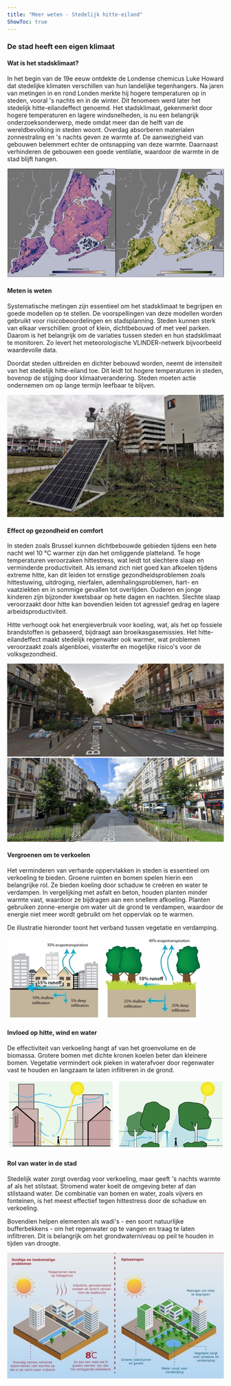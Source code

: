 ```yaml
---
title: "Meer weten - Stedelijk hitte-eiland"
ShowToc: true
---
```


### De stad heeft een eigen klimaat

#### Wat is het stadsklimaat?

In het begin van de 19e eeuw ontdekte de Londense chemicus Luke Howard dat stedelijke klimaten verschillen van hun landelijke tegenhangers. Na jaren van metingen in en rond Londen merkte hij hogere temperaturen op in steden, vooral 's nachts en in de winter. Dit fenomeen werd later het stedelijk hitte-eilandeffect genoemd. Het stadsklimaat, gekenmerkt door hogere temperaturen en lagere windsnelheden, is nu een belangrijk onderzoeksonderwerp, mede omdat meer dan de helft van de wereldbevolking in steden woont. Overdag absorberen materialen zonnestraling en 's nachts geven ze warmte af. De aanwezigheid van gebouwen belemmert echter de ontsnapping van deze warmte. Daarnaast verhinderen de gebouwen een goede ventilatie, waardoor de warmte in de stad blijft hangen.

![In de linker figuur ziet u de temperatuur en in de rechter figuur de vegetatiekaart van New York. Op plaatsen met weinig vegetatie is de temperatuur gemiddeld hoger. Bron: NASA via Wikimedia Commons](/assets/images/about/new_york_UHI.png)

#### Meten is weten

Systematische metingen zijn essentieel om het stadsklimaat te begrijpen en goede modellen op te stellen. De voorspellingen van deze modellen worden gebruikt voor risicobeoordelingen en stadsplanning. Steden kunnen sterk van elkaar verschillen: groot of klein, dichtbebouwd of met veel parken. Daarom is het belangrijk om de variaties tussen steden en hun stadsklimaat te monitoren. Zo levert het meteorologische VLINDER-netwerk bijvoorbeeld waardevolle data.

Doordat steden uitbreiden en dichter bebouwd worden, neemt de intensiteit van het stedelijk hitte-eiland toe. Dit leidt tot hogere temperaturen in steden, bovenop de stijging door klimaatverandering. Steden moeten actie ondernemen om op lange termijn leefbaar te blijven.

![Het VLINDER-weerstation op de VUB, in Etterbeek](/assets/images/about/vlinder-vub.png)

#### Effect op gezondheid en comfort

In steden zoals Brussel kunnen dichtbebouwde gebieden tijdens een hete nacht wel 10 °C warmer zijn dan het omliggende platteland. Te hoge temperaturen veroorzaken hittestress, wat leidt tot slechtere slaap en verminderde productiviteit. Als iemand zich niet goed kan afkoelen tijdens extreme hitte, kan dit leiden tot ernstige gezondheidsproblemen zoals hittestuwing, uitdroging, nierfalen, ademhalingsproblemen, hart- en vaatziekten en in sommige gevallen tot overlijden. Ouderen en jonge kinderen zijn bijzonder kwetsbaar op hete dagen en nachten. Slechte slaap veroorzaakt door hitte kan bovendien leiden tot agressief gedrag en lagere arbeidsproductiviteit.

Hitte verhoogt ook het energieverbruik voor koeling, wat, als het op fossiele brandstoffen is gebaseerd, bijdraagt aan broeikasgasemissies. Het hitte-eilandeffect maakt stedelijk regenwater ook warmer, wat problemen veroorzaakt zoals algenbloei, vissterfte en mogelijke risico's voor de volksgezondheid.

![De Anspachlaan, vroeger. Bron: Google Streetview](/assets/images/about/anspach_vroeger.png)  
![De Anspachlaan, nu. Bron: Google Streetview](/assets/images/about/anspach_nu.png)

#### Vergroenen om te verkoelen

Het verminderen van verharde oppervlakken in steden is essentieel om verkoeling te bieden. Groene ruimten en bomen spelen hierin een belangrijke rol. Ze bieden koeling door schaduw te creëren en water te verdampen. In vergelijking met asfalt en beton, houden planten minder warmte vast, waardoor ze bijdragen aan een snellere afkoeling. Planten gebruiken zonne-energie om water uit de grond te verdampen, waardoor de energie niet meer wordt gebruikt om het oppervlak op te warmen.

De illustratie hieronder toont het verband tussen vegetatie en verdamping.

![De watercyclus in de stad en daarbuiten. Bron: USEPA, 2008.](/assets/images/about/urban_rural_hydrology.jpg)

#### Invloed op hitte, wind en water

De effectiviteit van verkoeling hangt af van het groenvolume en de biomassa. Grotere bomen met dichte kronen koelen beter dan kleinere bomen. Vegetatie vermindert ook pieken in waterafvoer door regenwater vast te houden en langzaam te laten infiltreren in de grond.

![Stedelijke en plattelandsomgeving](/assets/images/about/urban_rural.png)

#### Rol van water in de stad

Stedelijk water zorgt overdag voor verkoeling, maar geeft 's nachts warmte af als het stilstaat. Stromend water koelt de omgeving beter af dan stilstaand water. De combinatie van bomen en water, zoals vijvers en fonteinen, is het meest effectief tegen hittestress door de schaduw en verkoeling.

Bovendien helpen elementen als wadi's - een soort natuurlijke bufferbekkens - om het regenwater op te vangen en traag te laten infiltreren. Dit is belangrijk om het grondwaterniveau op peil te houden in tijden van droogte.

![Oplossingen voor het stedelijk hitte-eilandeffect. Bron: Wageningen University & Research](/assets/images/about/klimaatadaptatie.jpg)
